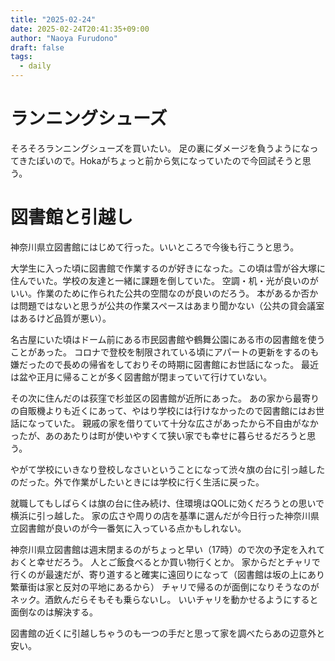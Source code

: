 ```yaml
---
title: "2025-02-24"
date: 2025-02-24T20:41:35+09:00
author: "Naoya Furudono"
draft: false
tags:
  - daily
---
```


# ランニングシューズ

そろそろランニングシューズを買いたい。
足の裏にダメージを負うようになってきたぽいので。Hokaがちょっと前から気になっていたので今回試そうと思う。

# 図書館と引越し

神奈川県立図書館にはじめて行った。いいところで今後も行こうと思う。

大学生に入った頃に図書館で作業するのが好きになった。この頃は雪が谷大塚に住んでいた。学校の友達と一緒に課題を倒していた。
空調・机・光が良いのがいい。作業のために作られた公共の空間なのが良いのだろう。
本があるか否かは問題ではないと思うが公共の作業スペースはあまり聞かない（公共の貸会議室はあるけど品質が悪い）。

名古屋にいた頃はドーム前にある市民図書館や鶴舞公園にある市の図書館を使うことがあった。
コロナで登校を制限されている頃にアパートの更新をするのも嫌だったので長めの帰省をしておりその時期に図書館にお世話になった。
最近は盆や正月に帰ることが多く図書館が閉まっていて行けていない。

その次に住んだのは荻窪で杉並区の図書館が近所にあった。
あの家から最寄りの自販機よりも近くにあって、やはり学校には行けなかったので図書館にはお世話になっていた。
親戚の家を借りていて十分な広さがあったから不自由がなかったが、あのあたりは町が使いやすくて狭い家でも幸せに暮らせるだろうと思う。

やがて学校にいきなり登校しなさいということになって渋々旗の台に引っ越したのだった。外で作業がしたいときには学校に行く生活に戻った。

就職してもしばらくは旗の台に住み続け、住環境はQOLに効くだろうとの思いで横浜に引っ越した。
家の広さや周りの店を基準に選んだが今日行った神奈川県立図書館が良いのが今一番気に入っている点かもしれない。

神奈川県立図書館は週末閉まるのがちょっと早い（17時）ので次の予定を入れておくと幸せだろう。
人とご飯食べるとか買い物行くとか。
家からだとチャリで行くのが最速だが、寄り道すると確実に遠回りになって（図書館は坂の上にあり繁華街は家と反対の平地にあるから）
チャリで帰るのが面倒になりそうなのがネック。酒飲んだらそもそも乗らないし。
いいチャリを動かせるようにすると面倒なのは解決する。

図書館の近くに引越しちゃうのも一つの手だと思って家を調べたらあの辺意外と安い。
